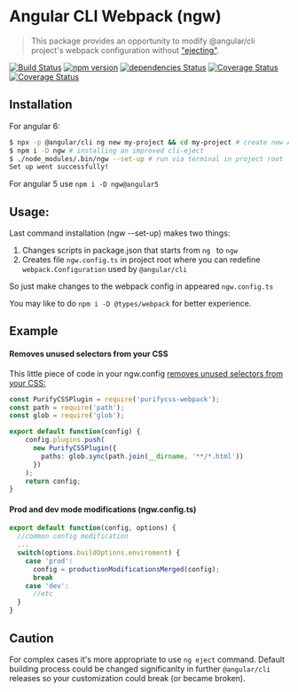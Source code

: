 # Angular CLI Webpack (ngw)

> This package provides an opportunity to modify @angular/cli project's webpack configuration without ["ejecting"](https://github.com/angular/angular-cli/wiki/eject).

[![Build Status](https://api.travis-ci.org/Angular-RU/angular-cli-webpack.svg?branch=master)](https://travis-ci.org/Angular-RU/angular-cli-webpack)  [![npm version](https://badge.fury.io/js/ngw.svg)](https://badge.fury.io/js/ngw) [![dependencies Status](https://david-dm.org/angular-ru/angular-cli-webpack/status.svg)](https://david-dm.org/angular-ru/angular-cli-webpack)
[![Coverage Status](https://coveralls.io/repos/github/Angular-RU/angular-cli-webpack/badge.svg?branch=master)](https://coveralls.io/github/Angular-RU/angular-cli-webpack?branch=master) [![Coverage Status](https://img.shields.io/npm/dt/ngw.svg)](https://npm-stat.com/charts.html?package=ngw&from=2017-01-12)

## Installation
For angular 6:
```bash
$ npx -p @angular/cli ng new my-project && cd my-project # create new Angular CLI project
$ npm i -D ngw # installing an improved cli-eject
$ ./node_modules/.bin/ngw --set-up # run via terminal in project root
Set up went successfully!
```
For angular 5 use `npm i -D ngw@angular5`
## Usage:
Last command installation (ngw --set-up) makes two things:
1) Changes scripts in package.json that starts from `ng ` to `ngw `
2) Creates file `ngw.config.ts` in project root where you can redefine `webpack.Configuration` used by `@angular/cli`

So just make changes to the webpack config in appeared `ngw.config.ts`

You may like to do `npm i -D @types/webpack` for better experience.

## Example

#### Removes unused selectors from your CSS

This little piece of code in your ngw.config [removes unused selectors from your CSS:](https://github.com/webpack-contrib/purifycss-webpack)

```typescript
const PurifyCSSPlugin = require('purifycss-webpack');
const path = require('path');
const glob = require('glob');

export default function(config) {
    config.plugins.push(
      new PurifyCSSPlugin({
        paths: glob.sync(path.join(__dirname, '**/*.html'))
      })
    );
    return config;
}
```

#### Prod and dev mode modifications (ngw.config.ts)

```typescript
export default function(config, options) {
  //common config modification
  ...
  switch(options.buildOptions.enviroment) {
    case 'prod':
      config = productionModificationsMerged(config);
      break
    case 'dev':
      //etc
  }
}
```


## Caution

For complex cases it's more appropriate to use `ng eject` command. Default building process could be changed significanlty in further `@angular/cli` releases so your customization could break (or became broken).
